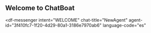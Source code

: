 ## Welcome to ChatBoat

<script src="https://www.gstatic.com/dialogflow-console/fast/messenger/bootstrap.js?v=1"></script>
<df-messenger
  intent="WELCOME"
  chat-title="NewAgent"
  agent-id="3f410fc7-1f20-4d29-80a1-3186e7970ab6"
  language-code="es"
></df-messenger>

